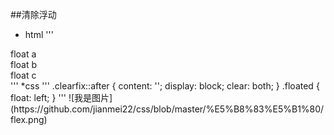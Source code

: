 ##清除浮动
* html
'''
<div class="clearfix">
  <div class="floated">float a</div>
  <div class="floated">float b</div>
  <div class="floated">float c</div>
</div>
'''
*css
'''
.clearfix::after {
  content: '';
  display: block;
  clear: both;
}
.floated {
  float: left;
}
'''
![我是图片](https://github.com/jianmei22/css/blob/master/%E5%B8%83%E5%B1%80/flex.png)
